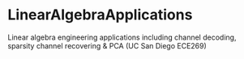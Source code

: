 # LinearAlgebraApplications
Linear algebra engineering applications including channel decoding, sparsity channel recovering &amp; PCA (UC San Diego ECE269)
